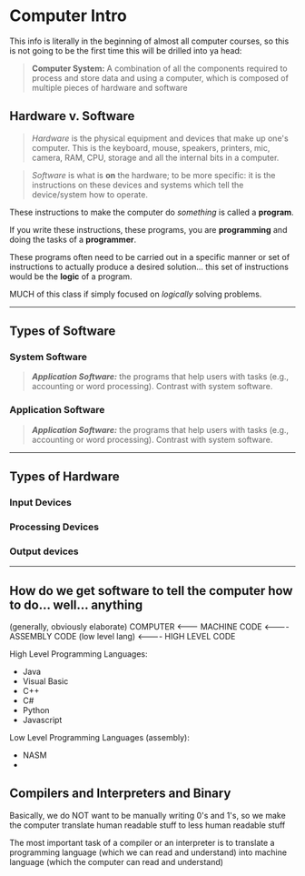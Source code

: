 
# Computer Intro

This info is literally in the beginning of almost all computer courses, so this
is not going to be the first time this will be drilled into ya head:


> **Computer System:** A combination of all the components required to process and store data and using a computer, which is composed of multiple pieces of hardware and software

## Hardware v. Software

> *Hardware* is the physical equipment and devices that make up one's computer. This is the
> keyboard, mouse, speakers, printers, mic, camera, RAM, CPU, storage and all the internal
> bits in a computer.

> *Software* is what is __on__ the hardware; to be more specific: it is the
> instructions on these devices and systems which tell the device/system how to
> operate.


These instructions to make the computer do *something* is called a __program__.

If you write these instructions, these programs, you are __programming__ and doing the tasks of a __programmer__.

These programs often need to be carried out in a specific manner or set
of instructions to actually produce a desired solution...
this set of instructions would be the __logic__ of a program.

MUCH of this class if simply focused on *logically* solving problems.

-------

## Types of Software

### System Software

> **_Application Software:_** the programs that help users with tasks (e.g., accounting or word processing). Contrast with system software.

### Application Software

> **_Application Software:_** the programs that help users with tasks (e.g., accounting or word processing). Contrast with system software.

-------

## Types of Hardware

### Input Devices

### Processing Devices

### Output devices



-------

## How do we get software to tell the computer how to do... well... anything

(generally, obviously elaborate)
COMPUTER <--- MACHINE CODE <---- ASSEMBLY CODE (low level lang) <---- HIGH LEVEL CODE

High Level Programming Languages:
- Java
- Visual Basic
- C++
- C#
- Python
- Javascript


Low Level Programming Languages (assembly):
- NASM
- 



## Compilers and Interpreters and Binary

Basically, we do NOT want to be manually writing 0's and 1's, so
we make the computer translate human readable stuff to less human readable stuff

The most important task of a compiler or an interpreter is to translate a 
programming language (which we can read and understand) into machine language (which
the computer can read and understand)